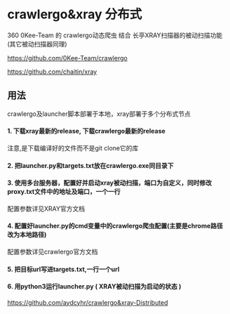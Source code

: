 # crawlergo&xray 分布式

360 0Kee-Team 的 crawlergo动态爬虫 结合 长亭XRAY扫描器的被动扫描功能 (其它被动扫描器同理)

https://github.com/0Kee-Team/crawlergo

https://github.com/chaitin/xray

## 用法 

crawlergo及launcher脚本部署于本地，xray部署于多个分布式节点

#### 1. 下载xray最新的release, 下载crawlergo最新的release

注意,是下载编译好的文件而不是git clone它的库

#### 2. 把launcher.py和targets.txt放在crawlergo.exe同目录下

#### 3. 使用多台服务器，配置好并启动xray被动扫描，端口为自定义，同时修改proxy.txt文件中的地址及端口，一个一行

配置参数详见XRAY官方文档

#### 4. 配置好launcher.py的cmd变量中的crawlergo爬虫配置(主要是chrome路径改为本地路径)

配置参数详见crawlergo官方文档

#### 5. 把目标url写进targets.txt,一行一个url

#### 6. 用python3运行launcher.py ( XRAY被动扫描为启动的状态 )

https://github.com/aydcyhr/crawlergo&xray-Distributed
